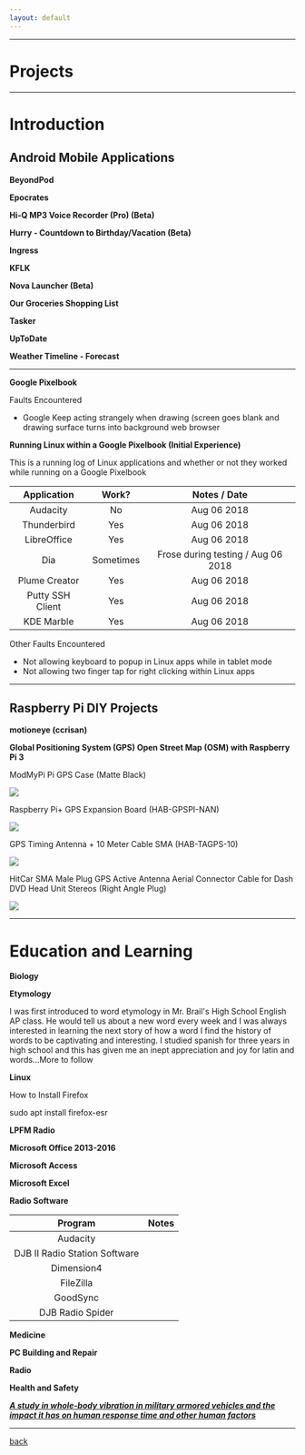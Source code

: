 ```yaml
---
layout: default
---
```


* * *

# Projects

* * *

# Introduction

## Android Mobile Applications

<b> BeyondPod </b>

<b> Epocrates </b>

<b> Hi-Q MP3 Voice Recorder (Pro) (Beta) </b>

<b> Hurry - Countdown to Birthday/Vacation (Beta) </b>

<b> Ingress </b>

<b> KFLK </b>

<b> Nova Launcher (Beta) </b>

<b> Our Groceries Shopping List </b>

<b> Tasker </b>

<b> UpToDate </b>

<b> Weather Timeline - Forecast </b>

* * *

<b> Google Pixelbook </b>

Faults Encountered

- Google Keep acting strangely when drawing (screen goes blank and drawing surface turns into background web browser

<b> Running Linux within a Google Pixelbook (Initial Experience) </b>

This is a running log of Linux applications and whether or not they worked while running on a Google Pixelbook

| Application      |     Work?      | Notes / Date                       |
|    :---:         |     :---:      |      :---:                         |
| Audacity         |  No            | Aug 06 2018                        |
| Thunderbird      |  Yes           | Aug 06 2018                        |
| LibreOffice      |  Yes           | Aug 06 2018                        |
| Dia              |  Sometimes     | Frose during testing / Aug 06 2018 |
| Plume Creator    |  Yes           | Aug 06 2018                        |
| Putty SSH Client |  Yes           | Aug 06 2018                        |
| KDE Marble       |  Yes           | Aug 06 2018                        |

Other Faults Encountered

- Not allowing keyboard to popup in Linux apps while in tablet mode
- Not allowing two finger tap for right clicking within Linux apps

* * *

## Raspberry Pi DIY Projects

<b> motioneye (ccrisan) </b>

<b> Global Positioning System (GPS) Open Street Map (OSM) with Raspberry Pi 3 </b>

ModMyPi Pi GPS Case (Matte Black)

<img src="https://raw.githubusercontent.com/shea08/shea08.github.io/master/DSC_0501-536x408-500x500.jpg">

Raspberry Pi+ GPS Expansion Board (HAB-GPSPI-NAN)

<img src="https://raw.githubusercontent.com/shea08/shea08.github.io/master/IMG_0235-500x500.JPG">

GPS Timing Antenna + 10 Meter Cable SMA (HAB-TAGPS-10)

<img src="https://raw.githubusercontent.com/shea08/shea08.github.io/master/GA24-500-B01SP--500x500-500x500.jpg">

HitCar SMA Male Plug GPS Active Antenna Aerial Connector Cable for Dash DVD Head Unit Stereos (Right Angle Plug)

<img src="https://raw.githubusercontent.com/shea08/shea08.github.io/master/61D-WtIWSRL._SL1000_.jpg">

* * *

# Education and Learning

<b> Biology </b>

<b> Etymology </b>

I was first introduced to word etymology in Mr. Brail's High School English AP class. He would tell us about a new word every week and I was always interested in learning the next story of how a word I find the history of words to be captivating and interesting. I studied spanish for three years in high school and this has given me an inept appreciation and joy for latin and words...More to follow

<b> Linux </b>

How to Install Firefox

sudo apt install firefox-esr

<b> LPFM Radio </b>

<b> Microsoft Office 2013-2016 </b>

<b> Microsoft Access </b>

<b> Microsoft Excel </b>

<b> Radio Software </b>

| Program                           |     Notes      |
|    :---:                          |     :---:      |     
| Audacity                          |                | 
| DJB II Radio Station Software     |                |
| Dimension4                        |                | 
| FileZilla                         |                |
| GoodSync                          |                | 
| DJB Radio Spider                  |                |      

<b> Medicine </b>

<b> PC Building and Repair </b>

<b> Radio </b>
 
<b> Health and Safety </b>

<i><b> <a href="https://shea08.github.io/ISU_Project">A study in whole-body vibration in military armored vehicles and the impact it has on human response time and other human factors</a></b></i>

* * *

[back](./)
